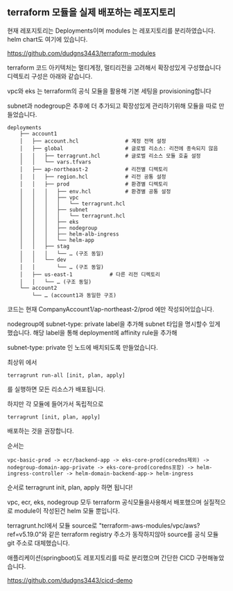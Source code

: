 ## terraform 모듈을 실제 배포하는 레포지토리

현재 레포지토리는 Deployments이며 modules 는 레포지토리를 분리하였습니다. helm chart도 여기에 있습니다.

https://github.com/dudgns3443/terraform-modules

terraform 코드 아키텍처는 멀티계정, 멀티리전을 고려해서 확장성있게 구성했습니다 디렉토리 구성은 아래와 같습니다.

vpc와 eks 는 terraform의 공식 모듈을 활용해 기본 세팅을 provisioning합니다

subnet과 nodegroup은 추후에 더 추가되고 확장성있게 관리하기위해 모듈을 따로 만들었습니다.

```
deployments
    ├── account1
    │   ├── account.hcl               # 계정 전역 설정
    │   ├── global                    # 글로벌 리소스: 리전에 종속되지 않음
    │   │   ├── terragrunt.hcl        # 글로벌 리소스 모듈 호출 설정
    │   │   └── vars.tfvars
    │   ├── ap-northeast-2            # 리전별 디렉토리
    │   │   ├── region.hcl            # 리전 공통 설정
    │   │   ├── prod                  # 환경별 디렉토리
    │   │   │   ├── env.hcl           # 환경별 공통 설정
    │   │   │   ├── vpc
    │   │   │   │   └── terragrunt.hcl
    │   │   │   ├── subnet
    │   │   │   │   └── terragrunt.hcl
    │   │   │   ├── eks
    │   │   │   ├── nodegroup
    │   │   │   ├── helm-alb-ingress
    │   │   │   └── helm-app
    │   │   ├── stag
    │   │   │   └── … (구조 동일)
    │   │   └── dev
    │   │       └── … (구조 동일)
    │   ├── us-east-1            # 다른 리전 디렉토리
    │   │   └── … (구조 동일)
    └── account2
        └── … (account1과 동일한 구조)
```
코드는 현재 CompanyAccount1/ap-northeast-2/prod 에만 작성되어있습니다.

nodegroup에 subnet-type: private label을 추가해 subnet 타입을 명시할수 있게했습니다.
해당 label을 통해 deployment에 affinity rule을 추가해

subnet-type: private 인 노드에 배치되도록 만들었습니다.

최상위 에서 
```
terragrunt run-all [init, plan, apply]
```
를 실행하면 모든 리소스가 배포됩니다.

하지만 각 모듈에 들어가서 독립적으로 
```
terragrunt [init, plan, apply]
```
배포하는 것을 권장합니다.

순서는 
```
vpc-basic-prod -> ecr/backend-app -> eks-core-prod(coredns제외) -> nodegroup-domain-app-private -> eks-core-prod(coredns포함) -> helm-ingress-controller -> helm-domain-backend-app-> helm-ingress 
```

순서로 terragrunt init, plan, apply 하면 됩니다!

vpc, ecr, eks, nodegroup 모두 terraform 공식모듈을사용해서 배포했으며 실질적으로 module이 작성된건 helm 모듈 뿐입니다.

terragrunt.hcl에서 모듈 source로 "terraform-aws-modules/vpc/aws?ref=v5.19.0"와 같은 terraform registry 주소가 동작하지않아 source를 공식 모듈 git 주소로 대체했습니다.


애플리케이션(springboot)도 레포지토리를 따로 분리했으며 간단한 CICD 구현해놓았습니다.

https://github.com/dudgns3443/cicd-demo
